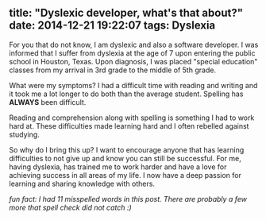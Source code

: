 title: "Dyslexic developer, what's that about?"
date: 2014-12-21 19:22:07
tags: Dyslexia
---


For you that do not know, I am dyslexic and also a software developer.  I was informed that I suffer from dyslexia at the age of 7 upon entering the public school in Houston, Texas. Upon diagnosis, I was placed "special education" classes from my arrival in 3rd grade to the middle of 5th grade.

What were my symptoms? I had a difficult time with reading and writing and it took me a lot longer to do both than the average student. Spelling has **ALWAYS** been difficult.

Reading and comprehension along with spelling is something I had to work hard at. These difficulties made learning hard and I often rebelled against studying.

So why do I bring this up? I want to encourage anyone that has learning difficulties to not give up and know you can still be successful. For me, having dyslexia, has trained me to work harder and have a love for achieving success in all areas of my life.  I now have a deep passion for learning and sharing knowledge with others.


*fun fact: I had 11 misspelled words in this post. There are probably a few more that spell check did not catch :)*
